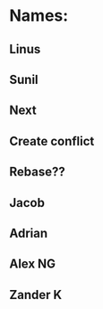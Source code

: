 # Names:
## Linus
## Sunil
## Next
## Create conflict
## Rebase??
## Jacob
## Adrian
## Alex NG
## Zander K
